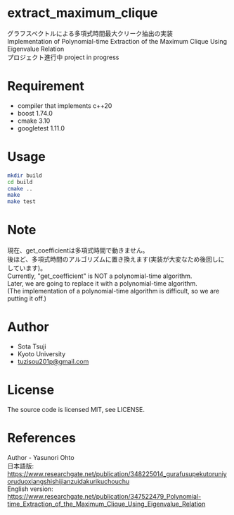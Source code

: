 ﻿# extract_maximum_clique

グラフスペクトルによる多項式時間最大クリーク抽出の実装  
Implementation of Polynomial-time Extraction of the Maximum Clique Using Eigenvalue Relation  
プロジェクト進行中 project in progress

# Requirement

* compiler that implements c++20
* boost 1.74.0
* cmake 3.10
* googletest 1.11.0

# Usage

```bash
mkdir build
cd build
cmake ..
make
make test
```

# Note

現在、get_coefficientは多項式時間で動きません。  
後ほど、多項式時間のアルゴリズムに置き換えます(実装が大変なため後回しにしています)。  
Currently, "get_coefficient" is NOT a polynomial-time algorithm.  
Later, we are going to replace it with a polynomial-time algorithm.  
(The implementation of a polynomial-time algorithm is difficult, so we are putting it off.)

# Author

* Sota Tsuji
* Kyoto University
* tuzisou201p@gmail.com

# License

The source code is licensed MIT, see LICENSE.

# References

Author - Yasunori Ohto  
日本語版:  
https://www.researchgate.net/publication/348225014_gurafusupekutoruniyoruduoxiangshishijianzuidakurikuchouchu  
English version:  
https://www.researchgate.net/publication/347522479_Polynomial-time_Extraction_of_the_Maximum_Clique_Using_Eigenvalue_Relation
